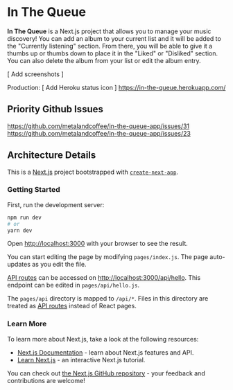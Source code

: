 # In The Queue

**In The Queue** is a Next.js project that allows you to manage your music discovery! You can add an album to your current list and it will be added to the "Currently listening" section. From there, you will be able to give it a thumbs up or thumbs down to place it in the "Liked" or "Disliked" section. You can also delete the album from your list or edit the album entry.

[ Add screenshots ]

Production:
[ Add Heroku status icon ]
https://in-the-queue.herokuapp.com/

## Priority Github Issues
https://github.com/metalandcoffee/in-the-queue-app/issues/31
https://github.com/metalandcoffee/in-the-queue-app/issues/23
## Architecture Details

This is a [Next.js](https://nextjs.org/) project bootstrapped with [`create-next-app`](https://github.com/vercel/next.js/tree/canary/packages/create-next-app).

### Getting Started

First, run the development server:

```bash
npm run dev
# or
yarn dev
```

Open [http://localhost:3000](http://localhost:3000) with your browser to see the result.

You can start editing the page by modifying `pages/index.js`. The page auto-updates as you edit the file.

[API routes](https://nextjs.org/docs/api-routes/introduction) can be accessed on [http://localhost:3000/api/hello](http://localhost:3000/api/hello). This endpoint can be edited in `pages/api/hello.js`.

The `pages/api` directory is mapped to `/api/*`. Files in this directory are treated as [API routes](https://nextjs.org/docs/api-routes/introduction) instead of React pages.

### Learn More

To learn more about Next.js, take a look at the following resources:

- [Next.js Documentation](https://nextjs.org/docs) - learn about Next.js features and API.
- [Learn Next.js](https://nextjs.org/learn) - an interactive Next.js tutorial.

You can check out [the Next.js GitHub repository](https://github.com/vercel/next.js/) - your feedback and contributions are welcome!

